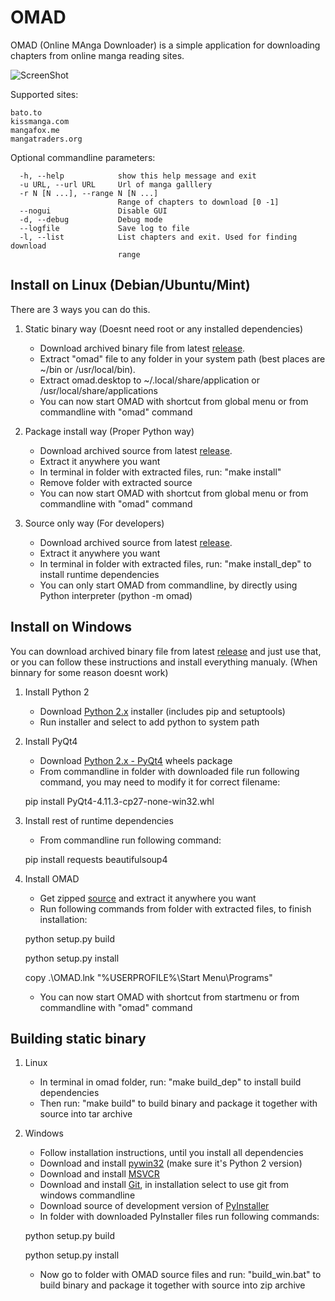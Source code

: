 OMAD
====

OMAD (Online MAnga Downloader) is a simple application for downloading chapters from online manga reading sites.

![ScreenShot](https://raw.github.com/kunesj/omad/master/doc/preview.png)

Supported sites:

    bato.to
    kissmanga.com
    mangafox.me
    mangatraders.org

Optional commandline parameters:

      -h, --help            show this help message and exit
      -u URL, --url URL     Url of manga galllery
      -r N [N ...], --range N [N ...]
                            Range of chapters to download [0 -1]
      --nogui               Disable GUI
      -d, --debug           Debug mode
      --logfile             Save log to file
      -l, --list            List chapters and exit. Used for finding download
                            range



Install on Linux (Debian/Ubuntu/Mint)
-------
There are 3 ways you can do this.

1. Static binary way (Doesnt need root or any installed dependencies)
    - Download archived binary file from latest [release](https://github.com/kunesj/omad/releases).
    - Extract "omad" file to any folder in your system path (best places are ~/bin or /usr/local/bin).
    - Extract omad.desktop to ~/.local/share/application or /usr/local/share/applications
    - You can now start OMAD with shortcut from global menu or from commandline with "omad" command

2. Package install way (Proper Python way)
    - Download archived source from latest [release](https://github.com/kunesj/omad/releases).
    - Extract it anywhere you want
    - In terminal in folder with extracted files, run: "make install"
    - Remove folder with extracted source
    - You can now start OMAD with shortcut from global menu or from commandline with "omad" command

3. Source only way (For developers)
    - Download archived source from latest [release](https://github.com/kunesj/omad/releases).
    - Extract it anywhere you want
    - In terminal in folder with extracted files, run: "make install_dep" to install runtime dependencies
    - You can only start OMAD from commandline, by directly using Python interpreter (python -m omad)

Install on Windows
-------  
You can download archived binary file from latest [release](https://github.com/kunesj/omad/releases) and just use that, or you can follow these instructions and install everything manualy. (When binnary for some reason doesnt work)

1. Install Python 2
    - Download [Python 2.x](https://www.python.org/downloads/windows/) installer (includes pip and setuptools)
    - Run installer and select to add python to system path

2. Install PyQt4
    - Download [Python 2.x - PyQt4](http://www.lfd.uci.edu/~gohlke/pythonlibs/#pyqt4) wheels package
    - From commandline in folder with downloaded file run following command, you may need to modify it for correct filename: 

    pip install PyQt4-4.11.3-cp27-none-win32.whl

3. Install rest of runtime dependencies
    - From commandline run following command:

    pip install requests beautifulsoup4
    
4. Install OMAD
    - Get zipped [source](https://github.com/kunesj/omad/releases) and extract it anywhere you want
    - Run following commands from folder with extracted files, to finish installation:
    
    python setup.py build

    python setup.py install
    
    copy .\OMAD.lnk "%USERPROFILE%\Start Menu\Programs\"

    - You can now start OMAD with shortcut from startmenu or from commandline with "omad" command


Building static binary
------- 

1. Linux
    - In terminal in omad folder, run: "make build_dep" to install build dependencies
    - Then run: "make build" to build binary and package it together with source into tar archive
    
2. Windows
    - Follow installation instructions, until you install all dependencies
    - Download and install [pywin32](http://sourceforge.net/projects/pywin32) (make sure it's Python 2 version)
    - Download and install [MSVCR](https://www.microsoft.com/en-us/download/details.aspx?id=29)
    - Download and install [Git](https://git-scm.com/downloads), in installation select to use git from windows commandline
    - Download source of development version of [PyInstaller](https://github.com/pyinstaller/pyinstaller)
    - In folder with downloaded PyInstaller files run following commands:

    python setup.py build

    python setup.py install

    - Now go to folder with OMAD source files and run: "build_win.bat" to build binary and package it together with source into zip archive

